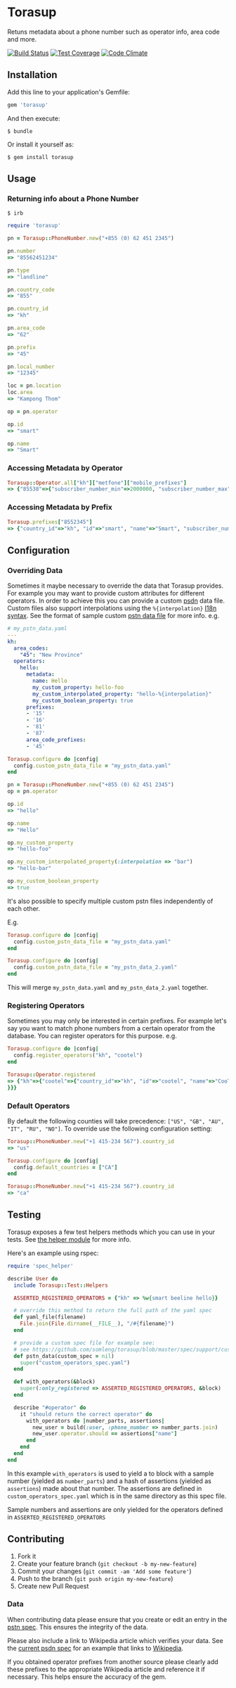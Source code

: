 # Torasup

Retuns metadata about a phone number such as operator info, area code and more.

[![Build Status](https://travis-ci.org/somleng/torasup.png)](https://travis-ci.org/somleng/torasup)
[![Test Coverage](https://codeclimate.com/github/somleng/torasup/badges/coverage.svg)](https://codeclimate.com/github/somleng/torasup/coverage)
[![Code Climate](https://codeclimate.com/github/somleng/torasup/badges/gpa.svg)](https://codeclimate.com/github/somleng/torasup)

## Installation

Add this line to your application's Gemfile:

```ruby
gem 'torasup'
```

And then execute:

```
$ bundle
```

Or install it yourself as:

```
$ gem install torasup
```

## Usage

### Returning info about a Phone Number

```
$ irb
```

```ruby
require 'torasup'

pn = Torasup::PhoneNumber.new("+855 (0) 62 451 2345")

pn.number
=> "85562451234"

pn.type
=> "landline"

pn.country_code
=> "855"

pn.country_id
=> "kh"

pn.area_code
=> "62"

pn.prefix
=> "45"

pn.local_number
=> "12345"

loc = pn.location
loc.area
=> "Kampong Thom"

op = pn.operator

op.id
=> "smart"

op.name
=> "Smart"
```

### Accessing Metadata by Operator

```ruby
Torasup::Operator.all["kh"]["metfone"]["mobile_prefixes"]
=> {"85538"=>{"subscriber_number_min"=>2000000, "subscriber_number_max"=>9999999, "subscriber_number_pattern"=>"[2-9]\\d{6}"}}
```

### Accessing Metadata by Prefix

```ruby
Torasup.prefixes["8552345"]
=> {"country_id"=>"kh", "id"=>"smart", "name"=>"Smart", "subscriber_number_min"=>0, "subscriber_number_max"=>99999, "subscriber_number_pattern"=>"\\d{5}", "type"=>"landline", "prefix"=>"45", "area_code"=>"23"}
```

## Configuration

### Overriding Data

Sometimes it maybe necessary to override the data that Torasup provides. For example you may want to provide custom attributes for different operators. In order to achieve this you can provide a custom [psdn](http://en.wikipedia.org/wiki/Public_switched_telephone_network) data file. Custom files also support interpolations using the `%{interpolation}` [I18n syntax](http://guides.rubyonrails.org/i18n.html#interpolation). See the format of sample custom [pstn data file](https://github.com/somleng/torasup/blob/master/spec/support/custom_pstn.yaml) for more info. e.g.

```yaml
# my_pstn_data.yaml
---
kh:
  area_codes:
    "45": "New Province"
  operators:
    hello:
      metadata:
        name: Hello
        my_custom_property: hello-foo
        my_custom_interpolated_property: "hello-%{interpolation}"
        my_custom_boolean_property: true
      prefixes:
      - '15'
      - '16'
      - '81'
      - '87'
      area_code_prefixes:
      - '45'
```

```ruby
Torasup.configure do |config|
  config.custom_pstn_data_file = "my_pstn_data.yaml"
end

pn = Torasup::PhoneNumber.new("+855 (0) 62 451 2345")
op = pn.operator

op.id
=> "hello"

op.name
=> "Hello"

op.my_custom_property
=> "hello-foo"

op.my_custom_interpolated_property(:interpolation => "bar")
=> "hello-bar"

op.my_custom_boolean_property
=> true
```

It's also possible to specify multiple custom pstn files independently of each other.

E.g.

```ruby
Torasup.configure do |config|
  config.custom_pstn_data_file = "my_pstn_data.yaml"
end

Torasup.configure do |config|
  config.custom_pstn_data_file = "my_pstn_data_2.yaml"
end
```

This will merge `my_pstn_data.yaml` and `my_pstn_data_2.yaml` together.

### Registering Operators

Sometimes you may only be interested in certain prefixes. For example let's say you want to match phone numbers from a certain operator from the database. You can register operators for this purpose. e.g.

```ruby
Torasup.configure do |config|
  config.register_operators("kh", "cootel")
end

Torasup::Operator.registered
=> {"kh"=>{"cootel"=>{"country_id"=>"kh", "id"=>"cootel", "name"=>"CooTel", "mobile_prefixes"=>{"85538"=>{"subscriber_number_min"=>2000000, "subscriber_number_max"=>9999999, "subscriber_number_pattern"=>"[2-9]\\d{6}"}}
}}}
```

### Default Operators

By default the following counties will take precedence: `["US", "GB", "AU", "IT", "RU", "NO"]`. To override use the following configuration setting:

```ruby
Torasup::PhoneNumber.new("+1 415-234 567").country_id
=> "us"

Torasup.configure do |config|
  config.default_countries = ["CA"]
end

Torasup::PhoneNumber.new("+1 415-234 567").country_id
=> "ca"
```

## Testing

Torasup exposes a few test helpers methods which you can use in your tests. See [the helper module](https://github.com/somleng/torasup/blob/master/lib/torasup/test/helpers.rb) for more info.

Here's an example using rspec:

```ruby
require 'spec_helper'

describe User do
  include Torasup::Test::Helpers

  ASSERTED_REGISTERED_OPERATORS = {"kh" => %w{smart beeline hello}}

  # override this method to return the full path of the yaml spec
  def yaml_file(filename)
    File.join(File.dirname(__FILE__), "/#{filename}")
  end

  # provide a custom spec file for example see:
  # see https://github.com/somleng/torasup/blob/master/spec/support/custom_pstn_spec.yaml
  def pstn_data(custom_spec = nil)
    super("custom_operators_spec.yaml")
  end

  def with_operators(&block)
    super(:only_registered => ASSERTED_REGISTERED_OPERATORS, &block)
  end

  describe "#operator" do
    it "should return the correct operator" do
      with_operators do |number_parts, assertions|
        new_user = build(:user, :phone_number => number_parts.join)
        new_user.operator.should == assertions["name"]
      end
    end
  end
end
```

In this example `with_operators` is used to yield a to block with a sample number (yielded as `number_parts`) and a hash of assertions (yielded as `assertions`) made about that number. The assertions are defined in `custom_operators_spec.yaml` which is in the same directory as this spec file.

Sample numbers and assertions are only yielded for the operators defined in `ASSERTED_REGISTERED_OPERATORS`

## Contributing

1. Fork it
2. Create your feature branch (`git checkout -b my-new-feature`)
3. Commit your changes (`git commit -am 'Add some feature'`)
4. Push to the branch (`git push origin my-new-feature`)
5. Create new Pull Request

### Data

When contributing data please ensure that you create or edit an entry in the [pstn spec](https://github.com/somleng/torasup/tree/master/spec/torasup/spec/support_pstn_spec.rb). This ensures the integrity of the data.

Please also include a link to Wikipedia article which verifies your data. See the [current psdn spec](https://github.com/somleng/torasup/blob/master/spec/support/pstn_spec.yaml) for an example that links to [Wikipedia](http://en.wikipedia.org/wiki/Telecommunications_in_Cambodia#Mobile_networks).

If you obtained operator prefixes from another source please clearly add these prefixes to the appropriate Wikipedia article and reference it if necessary. This helps ensure the accuracy of the gem.
